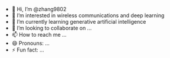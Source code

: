 - 👋 Hi, I’m @zhang9802
- 👀 I’m interested in wireless communications and deep learning
- 🌱 I’m currently learning generative artificial intelligence
- 💞️ I’m looking to collaborate on ...
- 📫 How to reach me ...
- 😄 Pronouns: ...
- ⚡ Fun fact: ...

<!---
zhang9802/zhang9802 is a ✨ special ✨ repository because its `README.md` (this file) appears on your GitHub profile.
You can click the Preview link to take a look at your changes.
--->
